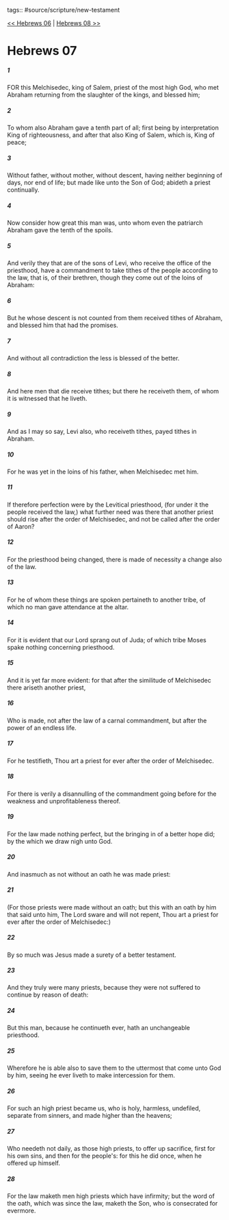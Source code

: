 tags:: #source/scripture/new-testament

[<< Hebrews 06](new-testament/19_Hebrews/Hebrews_06.md) | [Hebrews 08 >>](new-testament/19_Hebrews/Hebrews_08.md)

# Hebrews 07

##### 1

FOR this Melchisedec, king of Salem, priest of the most high God, who met Abraham returning from the slaughter of the kings, and blessed him;

##### 2

To whom also Abraham gave a tenth part of all; first being by interpretation King of righteousness, and after that also King of Salem, which is, King of peace;

##### 3

Without father, without mother, without descent, having neither beginning of days, nor end of life; but made like unto the Son of God; abideth a priest continually.

##### 4

Now consider how great this man was, unto whom even the patriarch Abraham gave the tenth of the spoils.

##### 5

And verily they that are of the sons of Levi, who receive the office of the priesthood, have a commandment to take tithes of the people according to the law, that is, of their brethren, though they come out of the loins of Abraham:

##### 6

But he whose descent is not counted from them received tithes of Abraham, and blessed him that had the promises.

##### 7

And without all contradiction the less is blessed of the better.

##### 8

And here men that die receive tithes; but there he receiveth them, of whom it is witnessed that he liveth.

##### 9

And as I may so say, Levi also, who receiveth tithes, payed tithes in Abraham.

##### 10

For he was yet in the loins of his father, when Melchisedec met him.

##### 11

If therefore perfection were by the Levitical priesthood, (for under it the people received the law,) what further need was there that another priest should rise after the order of Melchisedec, and not be called after the order of Aaron?

##### 12

For the priesthood being changed, there is made of necessity a change also of the law.

##### 13

For he of whom these things are spoken pertaineth to another tribe, of which no man gave attendance at the altar.

##### 14

For it is evident that our Lord sprang out of Juda; of which tribe Moses spake nothing concerning priesthood.

##### 15

And it is yet far more evident: for that after the similitude of Melchisedec there ariseth another priest,

##### 16

Who is made, not after the law of a carnal commandment, but after the power of an endless life.

##### 17

For he testifieth, Thou art a priest for ever after the order of Melchisedec.

##### 18

For there is verily a disannulling of the commandment going before for the weakness and unprofitableness thereof.

##### 19

For the law made nothing perfect, but the bringing in of a better hope did; by the which we draw nigh unto God.

##### 20

And inasmuch as not without an oath he was made priest:

##### 21

(For those priests were made without an oath; but this with an oath by him that said unto him, The Lord sware and will not repent, Thou art a priest for ever after the order of Melchisedec:)

##### 22

By so much was Jesus made a surety of a better testament.

##### 23

And they truly were many priests, because they were not suffered to continue by reason of death:

##### 24

But this man, because he continueth ever, hath an unchangeable priesthood.

##### 25

Wherefore he is able also to save them to the uttermost that come unto God by him, seeing he ever liveth to make intercession for them.

##### 26

For such an high priest became us, who is holy, harmless, undefiled, separate from sinners, and made higher than the heavens;

##### 27

Who needeth not daily, as those high priests, to offer up sacrifice, first for his own sins, and then for the people's: for this he did once, when he offered up himself.

##### 28

For the law maketh men high priests which have infirmity; but the word of the oath, which was since the law, maketh the Son, who is consecrated for evermore.
